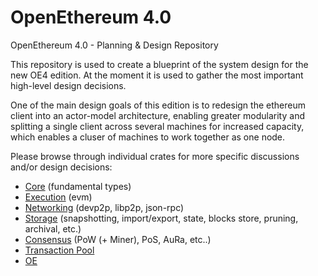 # OpenEthereum 4.0

OpenEthereum 4.0 - Planning &amp; Design Repository

This repository is used to create a blueprint of the system design for the new OE4 edition. At the moment it is used to gather the most important high-level design decisions.

One of the main design goals of this edition is to redesign the ethereum client into an actor-model architecture, enabling greater modularity and splitting a single client across several machines for increased capacity, which enables a cluser of machines to work together as one node.

Please browse through individual crates for more specific discussions and/or design decisions:

  - [Core](crates/core/README.md) (fundamental types)
  - [Execution](crates/execution/README.md) (evm)
  - [Networking](crates/networking/README.md) (devp2p, libp2p, json-rpc)
  - [Storage](crates/storage/README.md) (snapshotting, import/export, state, blocks store, pruning, archival, etc.)
  - [Consensus](crates/consensus/README.md) (PoW (+ Miner), PoS, AuRa, etc..)
  - [Transaction Pool](crates/txpool/README.md)
  - [OE](crates/oe/README.md)
